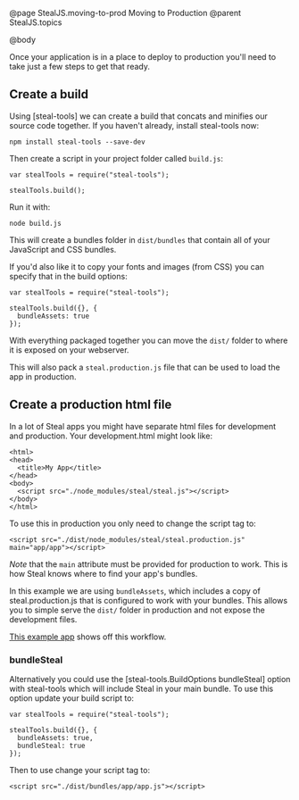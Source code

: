 @page StealJS.moving-to-prod Moving to Production
@parent StealJS.topics

@body

Once your application is in a place to deploy to production you'll need to take just a few steps to get that ready.

## Create a build

Using [steal-tools] we can create a build that concats and minifies our source code together. If you haven't already, install steal-tools now:

```
npm install steal-tools --save-dev
```

Then create a script in your project folder called `build.js`:

```
var stealTools = require("steal-tools");

stealTools.build();
```

Run it with:

```
node build.js
```

This will create a bundles folder in `dist/bundles` that contain all of your JavaScript and CSS bundles.

If you'd also like it to copy your fonts and images (from CSS) you can specify that in the build options:

```
var stealTools = require("steal-tools");

stealTools.build({}, {
  bundleAssets: true
});
```

With everything packaged together you can move the `dist/` folder to where it is exposed on your webserver.

This will also pack a `steal.production.js` file that can be used to load the app in production.

## Create a production html file

In a lot of Steal apps you might have separate html files for development and production. Your development.html might look like:

```
<html>
<head>
  <title>My App</title>
</head>
<body>
  <script src="./node_modules/steal/steal.js"></script>
</body>
</html>
```

To use this in production you only need to change the script tag to:

```
<script src="./dist/node_modules/steal/steal.production.js" main="app/app"></script>
```

*Note* that the `main` attribute must be provided for production to work. This is how Steal knows where to find your app's bundles.

In this example we are using `bundleAssets`, which includes a copy of steal.production.js that is configured to work with your bundles. This allows you to simple serve the `dist/` folder in production and not expose the development files.

[This example app](https://gist.github.com/matthewp/ee36a94997f0eb62bb348de35bbbab2a) shows off this workflow.

### bundleSteal

Alternatively you could use the [steal-tools.BuildOptions bundleSteal] option with steal-tools which will include Steal in your main bundle. To use this option update your build script to:

```
var stealTools = require("steal-tools");

stealTools.build({}, {
  bundleAssets: true,
  bundleSteal: true
});
```

Then to use change your script tag to:

```
<script src="./dist/bundles/app/app.js"></script>
```

